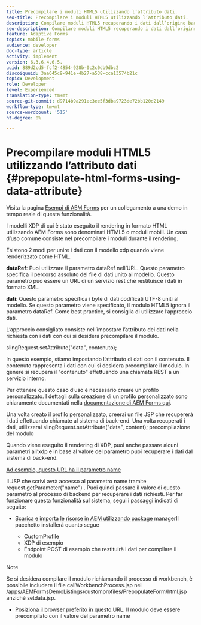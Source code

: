 ```yaml
---
title: Precompilare i moduli HTML5 utilizzando l’attributo dati.
seo-title: Precompilare i moduli HTML5 utilizzando l’attributo dati.
description: Compilare moduli HTML5 recuperando i dati dall’origine back-end.
seo-description: Compilare moduli HTML5 recuperando i dati dall’origine back-end.
feature: Adaptive Forms
topics: mobile-forms
audience: developer
doc-type: article
activity: implement
version: 6.3,6.4,6.5.
uuid: 889d2cd5-fcf2-4854-928b-0c2c0db9dbc2
discoiquuid: 3aa645c9-941e-4b27-a538-cca13574b21c
topic: Development
role: Developer
level: Experienced
translation-type: tm+mt
source-git-commit: d9714b9a291ec3ee5f3dba9723de72bb120d2149
workflow-type: tm+mt
source-wordcount: '515'
ht-degree: 0%

---
```



# Precompilare moduli HTML5 utilizzando l’attributo dati {#prepopulate-html-forms-using-data-attribute}

Visita la pagina [Esempi di AEM Forms](https://forms.enablementadobe.com/content/samples/samples.html?query=0) per un collegamento a una demo in tempo reale di questa funzionalità.

I modelli XDP di cui è stato eseguito il rendering in formato HTML utilizzando AEM Forms sono denominati HTML5 o moduli mobili. Un caso d’uso comune consiste nel precompilare i moduli durante il rendering.

Esistono 2 modi per unire i dati con il modello xdp quando viene renderizzato come HTML.

**dataRef**: Puoi utilizzare il parametro dataRef nell’URL. Questo parametro specifica il percorso assoluto del file di dati unito al modello. Questo parametro può essere un URL di un servizio rest che restituisce i dati in formato XML.

**dati**: Questo parametro specifica i byte di dati codificati UTF-8 uniti al modello. Se questo parametro viene specificato, il modulo HTML5 ignora il parametro dataRef. Come best practice, si consiglia di utilizzare l’approccio dati.

L’approccio consigliato consiste nell’impostare l’attributo dei dati nella richiesta con i dati con cui si desidera precompilare il modulo.

slingRequest.setAttribute(&quot;data&quot;, contenuto);

In questo esempio, stiamo impostando l’attributo di dati con il contenuto. Il contenuto rappresenta i dati con cui si desidera precompilare il modulo. In genere si recupera il &quot;contenuto&quot; effettuando una chiamata REST a un servizio interno.

Per ottenere questo caso d’uso è necessario creare un profilo personalizzato. I dettagli sulla creazione di un profilo personalizzato sono chiaramente documentati nella [documentazione di AEM Forms qui](https://helpx.adobe.com/aem-forms/6/html5-forms/custom-profile.html).

Una volta creato il profilo personalizzato, creerai un file JSP che recupererà i dati effettuando chiamate al sistema di back-end. Una volta recuperati i dati, utilizzerai slingRequest.setAttribute(&quot;data&quot;, content); precompilazione del modulo

Quando viene eseguito il rendering di XDP, puoi anche passare alcuni parametri all’xdp e in base al valore del parametro puoi recuperare i dati dal sistema di back-end.

[Ad esempio, questo URL ha il parametro name](http://localhost:4502/content/dam/formsanddocuments/PrepopulateMobileForm.xdp/jcr:content?name=john)

Il JSP che scrivi avrà accesso al parametro name tramite request.getParameter(&quot;name&quot;) . Puoi quindi passare il valore di questo parametro al processo di backend per recuperare i dati richiesti.
Per far funzionare questa funzionalità sul sistema, segui i passaggi indicati di seguito:

* [Scarica e importa le risorse in AEM utilizzando package ](assets/prepopulatemobileform.zip)
managerIl pacchetto installerà quanto segue

   * CustomProfile
   * XDP di esempio
   * Endpoint POST di esempio che restituirà i dati per compilare il modulo

>[!NOTE]
>
>Se si desidera compilare il modulo richiamando il processo di workbench, è possibile includere il file callWorkbenchProcess.jsp nel /apps/AEMFormsDemoListings/customprofiles/PrepopulateForm/html.jsp anziché setdata.jsp.

* [Posiziona il browser preferito in questo URL](http://localhost:4502/content/dam/formsanddocuments/PrepopulateMobileForm.xdp/jcr:content?name=Adobe%20Systems). Il modulo deve essere precompilato con il valore del parametro name
